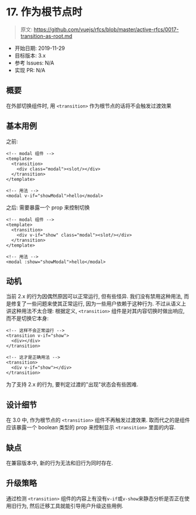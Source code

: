 # 17. <transition> 作为根节点时

> 原文: <https://github.com/vuejs/rfcs/blob/master/active-rfcs/0017-transition-as-root.md>

- 开始日期: 2019-11-29
- 目标版本: 3.x
- 参考 Issues: N/A
- 实现 PR: N/A

## 概要

在外部切换组件时, 用 `<transition>` 作为根节点的话将不会触发过渡效果

## 基本用例

之前: 

``` vue
<!-- modal 组件 -->
<template>
  <transition>
    <div class="modal"><slot/></div>
  </transition>
</template>

<!-- 用法 -->
<modal v-if="showModal">hello</modal>
```

之后: 需要暴露一个 prop 来控制切换

``` vue
<!-- modal 组件 -->
<template>
  <transition>
    <div v-if="show" class="modal"><slot/></div>
  </transition>
</template>

<!-- 用法 -->
<modal :show="showModal">hello</modal>
```

## 动机

当前 2.x 的行为因偶然原因可以正常运行, 但有些怪异. 我们没有禁用这种用法, 而是修复了一些问题来使其正常运行, 因为一些用户依赖于这种行为. 
不过从语义上讲这种用法不太合理: 根据定义, `<transition>` 组件是对其内容切换时做出响应, 而不是切换它本身: 

``` vue
<!-- 这样不会正常运行 -->
<transition v-if="show">
  <div></div>
</transition>

<!-- 这才是正确用法 -->
<transition>
  <div v-if="show"></div>
</transition>
```

为了支持 2.x 的行为, 要判定过渡的"出现"状态会有些困难.

## 设计细节

在 3.0 中, 作为根节点的 `<transition>` 组件不再触发过渡效果. 取而代之的是组件应该暴露一个 boolean 类型的 prop 来控制显示 `<transition>` 里面的内容.

## 缺点

在兼容版本中, 新的行为无法和旧行为同时存在. 

## 升级策略

通过检测 `<transition>` 组件的内容上有没有`v-if`或`v-show`来静态分析是否正在使用旧行为, 然后迁移工具就能引导用户升级这些用例. 
